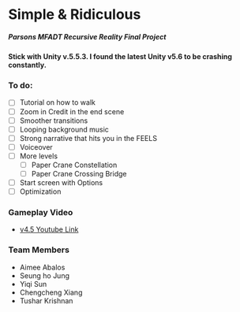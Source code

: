 # Simple & Ridiculous
##### Parsons MFADT Recursive Reality Final Project

#### Stick with Unity v.5.5.3. I found the latest Unity v5.6 to be crashing constantly.

### To do:
- [ ] Tutorial on how to walk
- [ ] Zoom in Credit in the end scene
- [ ] Smoother transitions
- [ ] Looping background music
- [ ] Strong narrative that hits you in the FEELS
- [ ] Voiceover
- [ ] More levels
	- [ ] Paper Crane Constellation
	- [ ] Paper Crane Crossing Bridge
- [ ] Start screen with Options
- [ ] Optimization

### Gameplay Video
* [v4.5 Youtube Link](https://youtu.be/mzsn_v6QYa4)

### Team Members
* Aimee Abalos
* Seung ho Jung
* Yiqi Sun
* Chengcheng Xiang
* Tushar Krishnan
